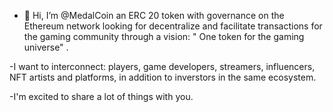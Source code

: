 - 👋 Hi, I’m @MedalCoin an ERC 20 token with governance on the Ethereum network looking for decentralize and facilitate transactions for the gaming community through a vision: " One token for the gaming universe" .

-I want to interconnect: players, game developers, streamers, influencers, NFT artists and platforms, in addition to inverstors in the same ecosystem.

-I'm excited to share a lot of things with you.
